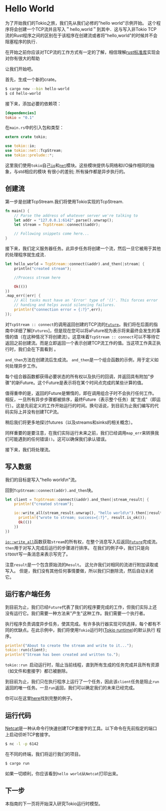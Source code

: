 # Hello World

为了开始我们的Tokio之旅，我们先从我们必修的"hello world"示例开始。 这个程序将会创建一个TCP流并且写入＂hello,world＂到其中．这与写入非Tokio TCP流的Rust程序之间的区别在于该程序在创建流或者将"hello,world"的时候并不会阻塞程序的执行．

在开始之前你应该对TCP流的工作方式有一定的了解，相信理解[rust标准库](https://doc.rust-lang.org/std/net/struct.TcpStream.html)实现会对你有很大的帮助

让我们开始吧。

首先，生成一个新的crate。
```bash
$ cargo new --bin hello-world
$ cd hello-world
```
接下来，添加必要的依赖项：

```toml
[dependencies]
tokio = "0.1"
```

在`main.rs`中的引入包和类型：

```rust
extern crate tokio;

use tokio::io;
use tokio::net::TcpStream;
use tokio::prelude::*;
```
这里我们使用`tokio`自己[`io`]和[`net`]模块。这些模块提供与网络和I/O操作相同的抽象，与std相应的模块 有很小的差别; 所有操作都是异步执行的。

## 创建流

第一步是创建TcpStream.我们将使用Tokio实现的TcpStream.

```rust
fn main() {
    // Parse the address of whatever server we're talking to
    let addr = "127.0.0.1:6142".parse().unwrap();
    let stream = TcpStream::connect(&addr);

    // Following snippets come here...
}
```

接下来，我们定义服务器任务。此异步任务将创建一个流，然后一旦它被用于其他的处理程序就生成流．

```rust
let hello_world = TcpStream::connect(&addr).and_then(|stream| {
    println("created stream");

    //Process stream here

    Ok(())
})
.map_err(|err| {
    // All tasks must have an 'Error' type of '()'. This forces error
    // handing and helps avoid silencing failures.
    println!("connection error = {:?}",err);
});
```
对`TcpStream :: connect`的调用返回创建的TCP流的[`Future`]。我们将在后面的指南中详细了解[`Futures`]，但是现在您可以将aFuture视为表示将来最终会发生的事情的值（在这种情况下将创建流）。这意味着`TcpStream :: connect`可以不等待它返回之前创建流。而是立即返回一个表示创建TCP流工作的值。当这项工作真正执行时，我们会在下面看到 。

`and_then`方法在创建流后生成流。 `and_then`是一个组合函数的示例，用于定义如何处理异步工作。

每个组合器函数都获得必要状态的所有权以及执行的回调，并返回具有附加"步骤"的新Future。这个Future是表示将在某个时间点完成的某些计算的值。

值得重申的是，返回的Future是懒惰的，即在调用组合子时不会执行任何工作。相反，一旦所有异步步骤都被排序，最终Future（表示整个任务）就"生成"（即运行）。这是先前定义的工作开始运行的时间。换句话说，到目前为止我们编写的代码实际上并没有创建TCP流。

稍后我们将更多地探讨futures（以及streams和sinks的相关概念）。

同样重要的是要注意，在我们实际运行未来之前，我们已经调用`map_err`来转换我们可能遇到的任何错误`()`。这可以确保我们承认错误。

接下来，我们将处理流。



## 写入数据

我们的目标是写入"hello world\n"流。

回到`TcpStream::connect(addr).and_then`块。

```rust
let client = TcpStream::connect(&addr).and_then(|stream_result| {
    println!("created stream");

    io::write_all(stream_result.unwrap(), "hello world\n").then(|result| {
      println!("wrote to stream; success={:?}", result.is_ok());
      Ok(())
    })
})
```

[`io::write_all`]函数获取`stream`的所有权，在整个消息写入后返回[`Future`]完成流。 `then`用于对写入完成后运行的步骤进行排序。 在我们的例子中，我们只是向`STDOUT`写一条消息来表示写完了。

注意`result`是一个包含原始流的`Result`。 这允许我们对相同的流进行附加读取或写入。 但是，我们没有其他任何事情要做，所以我们只删除流，然后自动关闭它。

## 运行客户端任务

到目前为止，我们已经`Future`代表了我们的程序要完成的工作，但我们实际上还没有运行它。我们需要一种方法来"产生"这种工作。我们需要一个执行者。

执行程序负责调度异步任务，使其完成。有许多执行器实现可供选择，每个都有不同的优缺点。在此示例中，我们将使用`Tokio`运行时([Tokio runtime][rt])的默认执行 程序。

```rust
println!("About to create the stream and write to it...");
tokio::run(client);
println!("Stream has been created and written to.");
```

`tokio::run `启动运行时，阻止当前线程，直到所有生成的任务完成并且所有资源（如文件和套接字）都已被删除。

到目前为止，我们只在执行程序上运行了一个任务，因此该`client`任务是阻止`run`返回的唯一任务。一旦`run`返回，我们可以确定我们的未来已经完成。

你可以在这里[here][full-code]找到完整的例子。

## 运行代码
[Netcat]是一种从命令行快速创建TCP套接字的工具。以下命令在先前指定的端口上启动侦听TCP套接字。

```bash
$ nc -l -p 6142
```

在不同的终端，我们将运行我们的项目。

```bash
$ cargo run
```

如果一切顺利，你应该看到`hello world`从`Netcat`打印出来。


## 下一步

本指南的下一页将开始深入研究Tokio运行时模型。

[`Future`]: https://docs.rs/futures/0.1/futures/future/trait.Future.html

[rt]: https://docs.rs/tokio/0.1/tokio/runtime/index.html

[`io`]: https://docs.rs/tokio/0.1/tokio/io/index.html

[`net`]: https://docs.rs/tokio/0.1/tokio/net/index.html

[`io::write_all`]: https://docs.rs/tokio-io/0.1/tokio_io/io/fn.write_all.html/io/fn.write_all.html

[full-code]: https://github.com/tokio-rs/tokio/blob/master/examples/hello_world.rs

[Netcat]: http://netcat.sourceforge.net/
